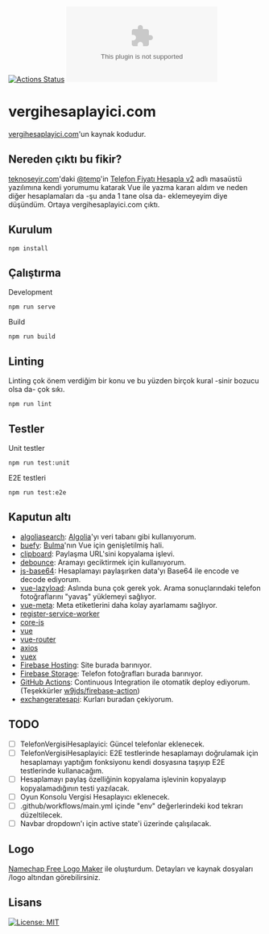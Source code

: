 [![Actions Status](https://github.com/ozgurg/vergihesaplayici.com/workflows/vergihesaplayici.com/badge.svg)](https://github.com/ozgurg/vergihesaplayici.com/actions)
![Version](https://img.shields.io/github/package-json/v/ozgurg/vergihesaplayici.com)

# vergihesaplayici.com
[vergihesaplayici.com](https://vergihesaplayici.com/)'un kaynak kodudur.

## Nereden çıktı bu fikir?
[teknoseyir.com](https://teknoseyir.com/)'daki [@temp](https://teknoseyir.com/u/temp)'in [Telefon Fiyatı Hesapla v2](https://teknoseyir.com/blog/telefon-fiyati-hesapla-v2) adlı masaüstü yazılımına kendi yorumumu katarak Vue ile yazma kararı aldım ve neden diğer hesaplamaları da -şu anda 1 tane olsa da- eklemeyeyim diye düşündüm. Ortaya vergihesaplayici.com çıktı. 

## Kurulum
`npm install`

## Çalıştırma
Development

`npm run serve`

Build

`npm run build`

## Linting
Linting çok önem verdiğim bir konu ve bu yüzden birçok kural -sinir bozucu olsa da- çok sıkı.

`npm run lint`

## Testler
Unit testler

`npm run test:unit`

E2E testleri

`npm run test:e2e`

## Kaputun altı
- [algoliasearch](https://www.npmjs.com/package/algoliasearch): [Algolia](https://www.algolia.com/)'yı veri tabanı gibi kullanıyorum.
- [buefy](https://www.npmjs.com/package/buefy): [Bulma](https://github.com/jgthms/bulma)'nın Vue için genişletilmiş hali.
- [clipboard](https://www.npmjs.com/package/clipboard): Paylaşma URL'sini kopyalama işlevi.
- [debounce](https://www.npmjs.com/package/debounce): Aramayı geciktirmek için kullanıyorum.
- [js-base64](https://www.npmjs.com/package/js-base64): Hesaplamayı paylaşırken data'yı Base64 ile encode ve decode ediyorum.
- [vue-lazyload](https://www.npmjs.com/package/vue-lazyload): Aslında buna çok gerek yok. Arama sonuçlarındaki telefon fotoğraflarını "yavaş" yüklemeyi sağlıyor.
- [vue-meta](https://www.npmjs.com/package/vue-meta): Meta etiketlerini daha kolay ayarlamamı sağlıyor.
- [register-service-worker](https://www.npmjs.com/package/register-service-worker)
- [core-js](https://www.npmjs.com/package/core-js)
- [vue](https://www.npmjs.com/package/vue)
- [vue-router](https://www.npmjs.com/package/vue-router)
- [axios](https://www.npmjs.com/package/axios)
- [vuex](https://www.npmjs.com/package/vuex)
- [Firebase Hosting](https://firebase.google.com/docs/hosting): Site burada barınıyor.
- [Firebase Storage](https://firebase.google.com/docs/storage): Telefon fotoğrafları burada barınıyor.
- [GitHub Actions](https://github.com/features/actions): Continuous Integration ile otomatik deploy ediyorum. (Teşekkürler [w9jds/firebase-action](https://github.com/w9jds/firebase-action))
- [exchangeratesapi](https://github.com/exchangeratesapi/exchangeratesapi): Kurları buradan çekiyorum.

## TODO
- [ ] TelefonVergisiHesaplayici: Güncel telefonlar eklenecek.
- [ ] TelefonVergisiHesaplayici: E2E testlerinde hesaplamayı doğrulamak için hesaplamayı yaptığım fonksiyonu kendi dosyasına taşıyıp E2E testlerinde kullanacağım.
- [ ] Hesaplamayı paylaş özelliğinin kopyalama işlevinin kopyalayıp kopyalamadığının testi yazılacak.
- [ ] Oyun Konsolu Vergisi Hesaplayıcı eklenecek.
- [ ] .github/workflows/main.yml içinde "env" değerlerindeki kod tekrarı düzeltilecek.
- [ ] Navbar dropdown'ı için active state'i üzerinde çalışılacak.

## Logo
[Namechap Free Logo Maker](https://www.namecheap.com/logo-maker/) ile oluşturdum. Detayları ve kaynak dosyaları /logo altından görebilirsiniz.

## Lisans
[![License: MIT](https://img.shields.io/badge/License-MIT-yellow.svg)](https://opensource.org/licenses/MIT)
